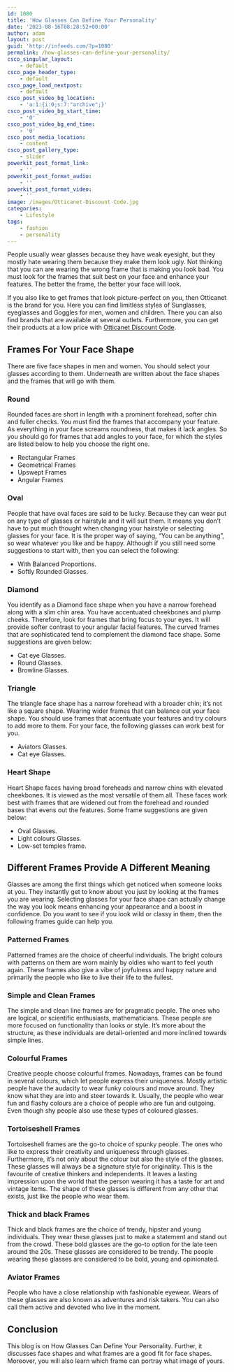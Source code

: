 ```yaml
---
id: 1080
title: 'How Glasses Can Define Your Personality'
date: '2023-08-16T08:28:52+00:00'
author: adam
layout: post
guid: 'http://infeeds.com/?p=1080'
permalink: /how-glasses-can-define-your-personality/
csco_singular_layout:
    - default
csco_page_header_type:
    - default
csco_page_load_nextpost:
    - default
csco_post_video_bg_location:
    - 'a:1:{i:0;s:7:"archive";}'
csco_post_video_bg_start_time:
    - '0'
csco_post_video_bg_end_time:
    - '0'
csco_post_media_location:
    - content
csco_post_gallery_type:
    - slider
powerkit_post_format_link:
    - ''
powerkit_post_format_audio:
    - ''
powerkit_post_format_video:
    - ''
image: /images/Otticanet-Discount-Code.jpg
categories:
    - Lifestyle
tags:
    - fashion
    - personality
---
```


People usually wear glasses because they have weak eyesight, but they mostly hate wearing them because they make them look ugly. Not thinking that you can are wearing the wrong frame that is making you look bad. You must look for the frames that suit best on your face and enhance your features. The better the frame, the better your face will look.

If you also like to get frames that look picture-perfect on you, then Otticanet is the brand for you. Here you can find limitless styles of Sunglasses, eyeglasses and Goggles for men, women and children. There you can also find brands that are available at several outlets. Furthermore, you can get their products at a low price with [Otticanet Discount Code](https://www.revounts.com.au/otticanet-promo-code).

## **Frames For Your Face Shape**

There are five face shapes in men and women. You should select your glasses according to them. Underneath are written about the face shapes and the frames that will go with them.

### **Round**

Rounded faces are short in length with a prominent forehead, softer chin and fuller checks. You must find the frames that accompany your feature. As everything in your face screams roundness, that makes it lack angles. So you should go for frames that add angles to your face, for which the styles are listed below to help you choose the right one.

- Rectangular Frames
- Geometrical Frames
- Upswept Frames
- Angular Frames

### **Oval**

People that have oval faces are said to be lucky. Because they can wear put on any type of glasses or hairstyle and it will suit them. It means you don’t have to put much thought when changing your hairstyle or selecting glasses for your face. It is the proper way of saying, “You can be anything”, so wear whatever you like and be happy. Although if you still need some suggestions to start with, then you can select the following:

- With Balanced Proportions.
- Softly Rounded Glasses.

### **Diamond**

You identify as a Diamond face shape when you have a narrow forehead along with a slim chin area. You have accentuated cheekbones and plump cheeks. Therefore, look for frames that bring focus to your eyes. It will provide softer contrast to your angular facial features. The curved frames that are sophisticated tend to complement the diamond face shape. Some suggestions are given below:

- Cat eye Glasses.
- Round Glasses.
- Browline Glasses.

### **Triangle**

The triangle face shape has a narrow forehead with a broader chin; it’s not like a square shape. Wearing wider frames that can balance out your face shape. You should use frames that accentuate your features and try colours to add more to them. For your face, the following glasses can work best for you.

- Aviators Glasses.
- Cat eye Glasses.

### **Heart Shape**

Heart Shape faces having broad foreheads and narrow chins with elevated cheekbones. It is viewed as the most versatile of them all. These faces work best with frames that are widened out from the forehead and rounded bases that evens out the features. Some frame suggestions are given below:

- Oval Glasses.
- Light colours Glasses.
- Low-set temples frame.

## **Different Frames Provide A Different Meaning**

Glasses are among the first things which get noticed when someone looks at you. They instantly get to know about you just by looking at the frames you are wearing. Selecting glasses for your face shape can actually change the way you look means enhancing your appearance and a boost in confidence. Do you want to see if you look wild or classy in them, then the following frames guide can help you.

### **Patterned Frames**

Patterned frames are the choice of cheerful individuals. The bright colours with patterns on them are worn mainly by oldies who want to feel youth again. These frames also give a vibe of joyfulness and happy nature and primarily the people who like to live their life to the fullest.

### **Simple and Clean Frames**

The simple and clean line frames are for pragmatic people. The ones who are logical, or scientific enthusiasts, mathematicians. These people are more focused on functionality than looks or style. It’s more about the structure, as these individuals are detail-oriented and more inclined towards simple lines.

### **Colourful Frames**

Creative people choose colourful frames. Nowadays, frames can be found in several colours, which let people express their uniqueness. Mostly artistic people have the audacity to wear funky colours and move around. They know what they are into and steer towards it. Usually, the people who wear fun and flashy colours are a choice of people who are fun and outgoing. Even though shy people also use these types of coloured glasses.

### **Tortoiseshell Frames**

Tortoiseshell frames are the go-to choice of spunky people. The ones who like to express their creativity and uniqueness through glasses. Furthermore, it’s not only about the colour but also the style of the glasses. These glasses will always be a signature style for originality. This is the favourite of creative thinkers and independents. It leaves a lasting impression upon the world that the person wearing it has a taste for art and vintage items. The shape of these glasses is different from any other that exists, just like the people who wear them.

### **Thick and black Frames**

Thick and black frames are the choice of trendy, hipster and young individuals. They wear these glasses just to make a statement and stand out from the crowd. These bold glasses are the go-to option for the late teen around the 20s. These glasses are considered to be trendy. The people wearing these glasses are considered to be bold, young and opinionated.

### **Aviator Frames**

People who have a close relationship with fashionable eyewear. Wears of these glasses are also known as adventures and risk takers. You can also call them active and devoted who live in the moment.

## **Conclusion**

This blog is on How Glasses Can Define Your Personality. Further, it discusses face shapes and what frames are a good fit for face shapes. Moreover, you will also learn which frame can portray what image of yours.
